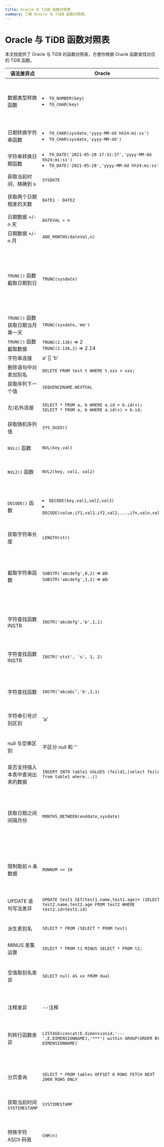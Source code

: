 ```yaml
---
title: Oracle 与 TiDB 函数对照表
summary: 了解 Oracle 与 TiDB 函数对照表。
---
```


# Oracle 与 TiDB 函数对照表

本文档提供了 Oracle 与 TiDB 的函数对照表，方便你根据 Oracle 函数查找对应的 TiDB 函数。

| 语法差异点 | Oracle | TiDB  | 说明 |
|---|---|---|---|
| 数据类型转换函数 | <li>`TO_NUMBER(key)`</li> <li>`TO_CHAR(key)`</li> | `CONVERT(key,dataType)` | 转换表字段值数据类型，TiDB 支持 BINARY、CHAR、DATE、DATETIME、TIME、SIGNED INTEGER、UNSIGNED INTEGER、DECIMAL。 |
| 日期转换字符串函数 | <li>`TO_CHAR(sysdate,'yyyy-MM-dd hh24:mi:ss')`</li> <li>`TO_CHAR(sysdate,'yyyy-MM-dd')` </li>      | <li>`DATE_FORMAT(now(),'%Y-%m-%d %H:%i:%s')`</li> `DATE_FORMAT(now(),'%Y-%m-%d')`</li> | 日期类型转换字符型函数，TiDB 的年月日时分秒字符大小写必须严格按要求写。 |
| 字符串转换日期函数 | <li>`TO_DATE('2021-05-28 17:31:37','yyyy-MM-dd hh24:mi:ss')`</li><li>`TO_DATE('2021-05-28','yyyy-MM-dd hh24:mi:ss')` </li> | <li>`STR_TO_DATE('2021-05-28 17:31:37','%Y-%m-%d %H:%i:%s')`</li><li>`STR_TO_DATE('2021-05-28','%Y-%m-%d%T')` </li> | 字符型转换日期型函数，TiDB 的年月日时分秒字符大小写必须严格按要求写。 |
| 获取当前时间，精确到 s | `SYSDATE` | `NOW()` | 获取系统当前时间。 |
| 获取两个日期相差的天数 | `DATE1 - DATE2` | `DATEDIFF(date1, date2)` | 获取 `DATE1 - DATE2` 两个日期之间相差的天数，只能精确到天。 |
| 日期数据 +/- n 天 | `DATEVAL + n` | `DATE_ADD(dateVal,INTERVAL n DAY)` | 日期数据增加 `n` 天，`n` 可为负数 |
| 日期数据 +/- n 月 | `ADD_MONTHS(dateVal,n)`| `DATE_ADD(dateVal,INTERVAL n MONTH)` | 日期数据增加 `n` 月，`n` 可为负数。 |
| `TRUNC()` 函数截取日期到日 | `TRUNC(sysdate)` | <li>`CAST(now() as date)`</li><li>`DATE_FORMAT(now(),'%Y-%m-%d')`</li> | <li>获取时间（2019-07-26 00:00:00）格式的返回值。Oracle 中的 `TRUNC(sysdate)` 只是截取到日，不会截取到时分秒，而 TiDB 中与之对应的截取日写法是 `CAST(now() as date)`。</li><li>CAST 与 `DATE_FORMAT` 结果一致。</li> |
| `TRUNC()` 函数获取日期当月第一天 | `TRUNC(sysdate,'mm')` | `DATE_ADD(curdate(),interval -day(curdate())+1 day)`  | 获取当月第一天。 |
| `TRUNC()` 函数截取数据 | `TRUNC(2.136)` => 2<br/> `TRUNC(2.136,2)` => 2.14 | `TRUNCATE(2.136,0)` => 2<br/> `TRUNCATE(2.136,2)` => 2.14 | 数据精度保留，直接截取相应小数位，不涉及四舍五入。 |
| 字符串连接 | a' \|\| 'b' | `CONCAT('a','b')` | 字符串拼接。 |
| 删除语句中对表加别名 | `DELETE FROM test t WHERE t.xxx = xxx;` | `DELETE FROM test WHERE xxx = xxx;` | 删除语句，TiDB 不支持删除语句中对表起别名。 |
| 获取序列下一个值 | `SEQUENCENAME.NEXTVAL` | `NEXTVAL(sequenceName)` | 获取序列的下一个值。 |
| 左/右外连接 | `SELECT * FROM a, b WHERE a.id = b.id(+);`<br/>`SELECT * FROM a, b WHERE a.id(+) = b.id;` | `SELECT * FROM a LEFT JOIN b ON a.id = b.id;`<br/>`SELECT * FROM a RIGHT JOIN b ON a.id = b.id;`      | 关联查询时，TiDB 不支持使用 (+) 实现左/右关联，只能通过 LEFT/RIGHT JOIN 实现。 |
| 获取随机序列值 | `SYS_GUID()` | `UUID()` | 返回一个通用唯一识别码 (UUID)。 |
| `NVL()` 函数 | `NVL(key,val)` | `IFNULL(key,val)` | 如果该字段值为空，则返回 val 值，否则返回该字段的值。 |
| `NVL2()` 函数 | `NVL2(key, val1, val2)`  | `if(key is null, val1, val2)` | 如果该字段值非 NULL，则返回 val1 值，否则返回 val2 值。       |
| `DECODE()` 函数 | <li>`DECODE(key,val1,val2,val3)`</li><li>`DECODE(value,if1,val1,if2,val2,...,ifn,valn,val)`</li> | <li>`IF(key=val1,val2,val3)`</li><li>`CASE WHEN value=if1 THEN val1 WHEN value=if2 THEN val2,,,WHEN value=ifn THEN valn ELSE val END`</li> | <li>如果该字段值对于 val1，则返回 val2，反之返回 val3。</li><li>当该字段值等于条件 1 时，返回 val1，等于条件 2 时，返回 val2… </li> |
| 获取字符串长度 | `LENGTH(str)` | `CHAR_LENGTH(str)` | 获取字符串长度。 |
| 截取字符串函数 | `SUBSTR('abcdefg',0,2)` => ab<br/> `SUBSTR('abcdefg',1,2)` => ab | `SUBSTRING('abcdefg',0,2)` => 空<br/>`SUBSTRING('abcdefg',1,2)` => ab | 截取字符串，Oracle 中起始位置 0 与 1 作用一样，TiDB 中 0 开始截取为空，若需从头开始截全，则应从 1 开始，TiDB 支持 SUBSTRING 和 SUBSTR 函数，作用相同，不用修改。但是要注意下标，TiDB 必须从 1 开始。 |
| 字符查找函数 INSTR | `INSTR('abcdefg','b',1,1)` | `INSTR('abcdefg','b')` | 字符查找函数。从字符串 `abcdefg` 第 1 个字符开始查询，返回 ‘b’ 字符串第 1 次出现按的位置。 |
| 字符查找函数 INSTR | `INSTR('stst', 's', 1, 2)` | `LENGTH(SUBSTRING_INDEX('stst','s',2))+1` | 字符查找函数。从字符串 'stst' 第一个字符开始查找，返回 's' 字符第 2 次出现的位置，查找非第一次出现的位置时使用。 |
| 字符查找函数 | `INSTR(‘abcabc’,'b',2,1)` | `LOCATE(’b’,'abcabc’,2)` | 字符查找函数。从字符串 `abcabc` 第 2 个字符开始查询，返回 `b` 字符串第 1 次出现按的位置。 |
| 字符串引号识别区别 | 'a' | 'a' / "a" | Oracle 只能识别单引号，TiDB 能识别单引号与双引号。 |
| null 与空串区别 | 不区分 null 和 '' | 区分 null 和 '' | Oracle 空串就是 null，TiDB 需要把空串转换为 null 数据。TiDB 中 null 和 '' 是有区别的。 |
| 是否支持插入本表中查询出来的数据 | `INSERT INTO table1 VALUES (feild1,(select feild2 from table1 where...))` | `INSERT into table1 VALUES（feild1,(SELECT T.fields2 FROM table1 T WHERE...)` | TiDB 不支持在同一个表中先查这个表再更新该表。 |
| 获取日期之间间隔月份 | `MONTHS_BETWEEN(enddate,sysdate)` | `TIMESTAMPDIFF(MONTH,sysdate,enddate)` |  `MONTHS_BETWEEN` 函数返回两个日期之间的月份值，可以用 `TIMESTAMPDIFF` 替换，但是结果上会有误差，TIMESTAMPDIFF 只保留整数月，应该测试后按照业务看是否替换，另外注意参数位置相反。 |
| 限制取前 n 条数据 | `ROWNUM <= 10` | `LIMIT 10` | 可以使用 LIMIT 等价代替，如：ROWNUM=1 使用 LIMIT 1 替换，hql 方式运行带 LIMIT 的 SQL 语句会出现错误，需要将 HIBERNATE 的运行方式改为 SQL 方式运行。 |
| UPDATE 语句写法差异 | `UPDATE test1 SET(test1.name,test1.age)= (SELECT test2.name,test2.age FROM test2 WHERE test2.id=test1.id)` | `UPDATE test1,test2 SET test1.name=test2.name,test1.age=test2.age WHERE test1.id=test2.id` | TiDB 在多表更新的时候，需要在 SET 的时候把具体的字段更新关系都列出来。 |
| 派生表别名 | `SELECT * FROM (SELECT * FROM test)` | `SELECT * FROM (SELECT * FROM test)` t | TiDB 多表查询的时候，每一个派生出来的表都必须有一个自己的别名。 |
| MINUS 差集运算 | `SELECT * FROM t1 MINUS SELECT * FROM t2;` | `SELECT * FROM t1 EXCEPT SELECT * FROM t2;` | TiDB 不支持 MINUS，需要改写为 EXCEPT。 |
| 空值取别名差异 | `SELECT null AS xx FROM dual` | `SELECT '' AS xx FROM dual` | TiDB 数据库下，SQL 中字段直接为 NULL AS 的，在程序中运行会导致报错，需要改成 ''。NULL 与 '' 在 TiDB 中含义不同。 |
| 注释差异 |  --注释 |  -- 注释 | Oracle 的 -- 后面不需要空格，TiDB 的 -- 后面则需要有一个空格。 |
| 列转行函数差异 | `LISTAGG(concat(E.dimensionid,'---',E.DIMENSIONNAME),'***') within GROUP(ORDER BY  DIMENSIONNAME)` | `GROUP_CONCAT(concat(E.dimensionid,'---',E.DIMENSIONNAME) ORDER BY DIMENSIONNAME SEPARATOR '***')` | Oracle 中的 LISTAGG 需要改写为 TiDB 的 GROUP_CONCAT 函数；将一列字段合并为一行并根据 *** 符号进行分割。 |
| 分页查询 | `SELECT * FROM tables OFFSET 0 ROWS FETCH NEXT 2000 ROWS ONLY` | `SELECT * FROM tables LIMIT 2000 OFFSET 0` | 分页查询，OFFSET m 表示跳过 m 行数据，FETCH NEXT n ROWS ONLY 表示取 n 条数据，TiDB 使用 LIMIT n OFFSET m 进行等价改写。 |
| 获取当前时间 `SYSTIMESTAMP` | `SYSTIMESTAMP` | `CURRENT_TIMESTAMP(6)` | 获取当前时间，时间值带微秒。 |
| 特殊字符 ASCII 码值 | `CHR(n)` | `CHAR(n)` | ASCII 值转换函数，可将 ASCII 值转换为对应的字符, Oracle 中制表符 `CHR(9)`/换行符 `CHR(10)`/回车符 `CHR(13)` 对应 TiDB 中的 `CHAR(9)`/`CHAR(10)`/`CHAR(13)`。 |
| Oracle 和 TiDB 排序 NULL 的顺序不同 | `ORDER BY COLUM ASC NULLS FIRST` | `ORDER BY COLUM ASC` | Oracle 实现方式：`ORDER BY COLUM ASC` 时，NULL 默认被放在最后；ORDER BY COLUM DESC 时，NULL 默认被放在最前。NULLS FIRST 时，强制 NULL 放在最前，非 NULL 的仍然按声明顺序 [ASC\|DESC] 进行排序。NULLS LAST 时，强制 NULL 放在最后，非 NULL 的仍然按声明顺序 [ASC\|DESC] 进行排序。MySQL 和 TiDB 的实现方式：ORDER BY COLUM ASC 时，NULL 默认被放在最前。`ORDER BY COLUM DESC` 时，NULL 默认被放在最后。`O：SELECT * FROM t1 ORDER BY name NULLS FIRST;` 等价于 `T：SELECT * FROM t1 ORDER BY NAME ;` 。`O：SELECT * FROM t1 ORDER BY name DESC NULLS LAST;` 等价于 `T：SELECT * FROM t1 ORDER BY NAME DESC;`。`O：SELECT * FROM t1 ORDER BY NAME DESC NULLS FIRST;` 等价于 `T：SELECT * FROM t1 ORDER BY ISNULL(name) DESC, name DESC;`。`O：SELECT * FROM t1 ORDER BY name ASC NULLS LAST;` 等价于 `T：SELECT * FROM t1 ORDER BY ISNULL(name), name;` |
